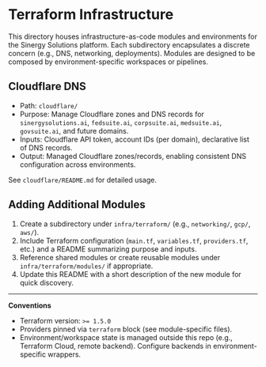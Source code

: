 # Terraform Infrastructure

This directory houses infrastructure-as-code modules and environments for the Sinergy Solutions platform.  Each subdirectory encapsulates a discrete concern (e.g., DNS, networking, deployments).  Modules are designed to be composed by environment-specific workspaces or pipelines.

## Cloudflare DNS

- Path: `cloudflare/`
- Purpose: Manage Cloudflare zones and DNS records for `sinergysolutions.ai`, `fedsuite.ai`, `corpsuite.ai`, `medsuite.ai`, `govsuite.ai`, and future domains.
- Inputs: Cloudflare API token, account IDs (per domain), declarative list of DNS records.
- Output: Managed Cloudflare zones/records, enabling consistent DNS configuration across environments.

See `cloudflare/README.md` for detailed usage.

## Adding Additional Modules

1. Create a subdirectory under `infra/terraform/` (e.g., `networking/`, `gcp/`, `aws/`).
2. Include Terraform configuration (`main.tf`, `variables.tf`, `providers.tf`, etc.) and a README summarizing purpose and inputs.
3. Reference shared modules or create reusable modules under `infra/terraform/modules/` if appropriate.
4. Update this README with a short description of the new module for quick discovery.

---

**Conventions**

- Terraform version: `>= 1.5.0`
- Providers pinned via `terraform` block (see module-specific files).
- Environment/workspace state is managed outside this repo (e.g., Terraform Cloud, remote backend). Configure backends in environment-specific wrappers.
